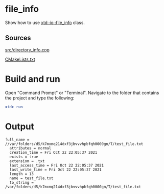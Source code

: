 # file_info

Show how to use [xtd::io::file_info](../../../../src/xtd.core/include/xtd/io/file_info.h) class.

## Sources

[src/directory_info.cpp](src/file_info.cpp)

[CMakeLists.txt](CMakeLists.txt)

# Build and run

Open "Command Prompt" or "Terminal". Navigate to the folder that contains the project and type the following:

```cmake
xtdc run
```

# Output

```
full_name = //var/folders/d5/k7mxnq214dxf3jbvvvhpbfqh0000gn/T/test_file.txt
  attributes = normal
  creation_time = Fri Oct 22 22:05:37 2021
  exists = true
  extension = .txt
  last_access_time = Fri Oct 22 22:05:37 2021
  last_write_time = Fri Oct 22 22:05:37 2021
  length = 13
  name = test_file.txt
  to_string = /var/folders/d5/k7mxnq214dxf3jbvvvhpbfqh0000gn/T/test_file.txt
```


